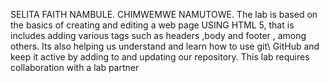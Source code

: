 SELITA FAITH NAMBULE.
CHIMWEMWE NAMUTOWE.
The lab is based on the basics of creating and editing a web page USING HTML 5, that is includes adding various tags such as headers ,body and footer , among others.
Its also helping us understand and learn how to use git\ GitHub and keep it active by adding to and updating our repository. This lab requires collaboration with a lab partner

